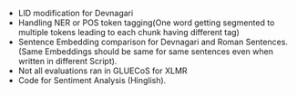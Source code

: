- LID modification for Devnagari
- Handling NER or POS token tagging(One word getting segmented to multiple tokens leading to each chunk having different tag) 
- Sentence Embedding comparison for Devnagari and Roman Sentences. (Same Embeddings should be same for same sentences even when written in different Script).
- Not all evaluations ran in GLUECoS for XLMR
- Code for Sentiment Analysis (Hinglish). 